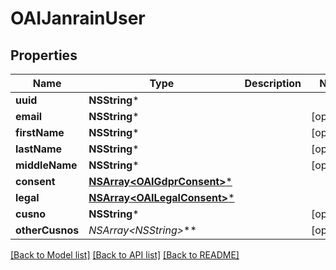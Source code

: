 # OAIJanrainUser

## Properties
Name | Type | Description | Notes
------------ | ------------- | ------------- | -------------
**uuid** | **NSString*** |  | 
**email** | **NSString*** |  | [optional] 
**firstName** | **NSString*** |  | [optional] 
**lastName** | **NSString*** |  | [optional] 
**middleName** | **NSString*** |  | [optional] 
**consent** | [**NSArray&lt;OAIGdprConsent&gt;***](OAIGdprConsent.md) |  | 
**legal** | [**NSArray&lt;OAILegalConsent&gt;***](OAILegalConsent.md) |  | 
**cusno** | **NSString*** |  | [optional] 
**otherCusnos** | **NSArray&lt;NSString*&gt;*** |  | [optional] 

[[Back to Model list]](../README.md#documentation-for-models) [[Back to API list]](../README.md#documentation-for-api-endpoints) [[Back to README]](../README.md)


